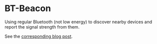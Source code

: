# BT-Beacon
Using regular Bluetooth (not low energy) to discover nearby devices and report the signal strength from them.

See the [corresponding blog post](http://jifalops.com/2015/07/30/beaconing-in-android-using-bluetooth).